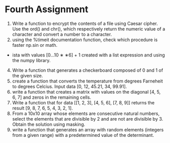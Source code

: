 # Fourth Assignment
1. Write a function to encrypt the contents of a file using Caesar cipher. Use the ord() and
chr(), which respectively return the numeric value of a character and convert a number to a character.
2. using the %timeit documentation function, check which procedure is faster np.sin or math.
- ista with values [0...10 ∗ ∗6] + 1 created with a list expression and using the numpy library.
4. Write a function that generates a checkerboard composed of 0 and 1 of the given size.
5. create a function that converts the temperature from degrees Farneheit to degrees Celcius. Input data [0, 12, 45.21, 34, 99.91].
6. write a function that creates a matrix with values on the diagonal [4, 5, 6, 7] and zeros in the remaining cells.
7. Write a function that for data [[1, 2, 3], [4, 5, 6], [7, 8, 9]] returns the result [9, 8, 7, 6, 5, 4, 3, 2, 1].
8. From a 10x10 array whose elements are consecutive natural numbers, select the elements that are divisible by 2 and are not
are divisible by 3. Obtain the solution using masking.
9. write a function that generates an array with random elements (integers from a given range) with a predetermined
value of the determinant.